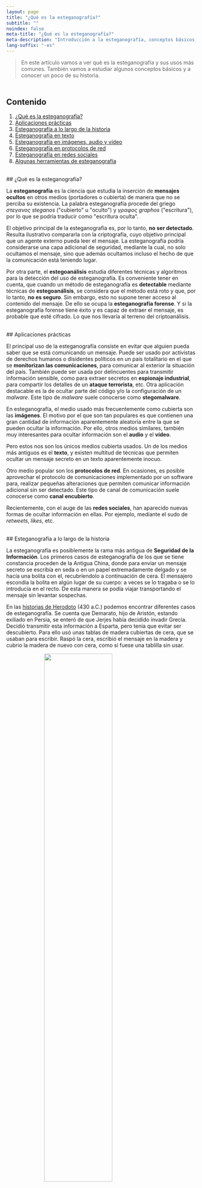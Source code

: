 ```yaml
---
layout: page
title: "¿Qué es la esteganografía?"
subtitle: "" 
noindex: false
meta-title: "¿Qué es la esteganografía?"
meta-description: "Introducción a la esteganografía, conceptos básicos, ejemplos y un poco de historia"
lang-suffix: "-es"
---
```


> En este artículo vamos a ver qué es la esteganografía y sus usos más comunes.
> También vamos a estudiar algunos conceptos básicos y a conocer un poco 
> de su historia.



<style>
    [id]::before {
        content: '';
        display: block;
        height:      70px;
        margin-top: -70px;
        visibility: hidden;
    }
</style>

<div class='menu' style='margin-top:50px'></div>

## Contenido

1. [¿Qué es la esteganografía?](#qué-es-la-esteganografía)
2. [Aplicaciones prácticas](#aplicaciones-prácticas)
3. [Esteganografía a lo largo de la historia](#esteganografía-a-lo-largo-de-la-historia)
4. [Esteganografía en texto](#esteganografía-en-texto)
5. [Esteganografía en imágenes, audio y vídeo](#esteganografía-en-imágenes-audio-y-vídeo)
6. [Esteganografía en protocolos de red](#esteganografía-en-protocolos-de-red)
7. [Esteganografía en redes sociales](#esteganografía-en-redes-sociales)
8. [Algunas herramientas de esteganografía](#algunas-herramientas-de-esteganografía)




<br>
## ¿Qué es la esteganografía?

La **esteganografía** es la ciencia que estudia la inserción de 
**mensajes ocultos** en otros medios (portadores o cubierta) de manera que no 
se perciba su existencia. La palabra esteganografía procede del griego 
*στεγανος* *steganos* ("cubierto" u "oculto") y *γραφος* *graphos* 
("escritura"), por lo que se podría traducir como "escritura oculta".

El objetivo principal de la esteganografía es, por lo tanto, 
**no ser detectado**. Resulta ilustrativo compararla con la criptografía,
cuyo objetivo principal que un agente externo pueda leer el mensaje. La
esteganografía podría considerarse una capa adicional de seguridad, mediante
la cual, no solo ocultamos el mensaje, sino que además ocultamos incluso el
hecho de que la comunicación está teniendo lugar.

Por otra parte, el **estegoanálisis** estudia diferentes técnicas y algoritmos
para la detección del uso de esteganografía. Es conveniente tener en cuenta,
que cuando un método de esteganografía es **detectable** mediante técnicas de
**estegoanálisis**, se considera que el método está roto y que, por lo tanto,
**no es seguro**. Sin embargo, esto no supone tener acceso al contenido del 
mensaje. De ello se ocupa la **esteganografía forense**. Y si la esteganografía
forense tiene éxito y es capaz de extraer el mensaje, es probable que
esté cifrado. Lo que nos llevaría al terreno del criptoanálisis. 


<br>
## Aplicaciones prácticas

El principal uso de la esteganografía consiste en evitar que alguien pueda
saber que se está comunicando un mensaje. Puede ser usado por activistas de 
derechos humanos o disidentes políticos en un país totalitario en el que
se **monitorizan las comunicaciones**, para comunicar al exterior la situación 
del país. También puede ser usada por delincuentes para transmitir información
sensible, como para extraer secretos en **espionaje industrial**, para compartir
los detalles de un **ataque terrorista**, etc. Otra aplicación destacable es la
de ocultar parte del código y/o la configuración de un *malware*. Este tipo
de *malware* suele conocerse como **stegomalware**.

En esteganografía, el medio usado más frecuentemente como cubierta son las
**imágenes**. El motivo por el que son tan populares es que contienen una gran
cantidad de información aparentemente aleatoria entre la que se pueden
ocultar la información. Por ello, otros medios similares, también muy 
interesantes para ocultar información son el **audio** y el **vídeo**.

Pero estos nos son los únicos medios cubierta usados. Un de los medios más
antiguos es el **texto**, y existen multitud de técnicas que permiten ocultar un
mensaje secreto en un texto aparentemente inocuo. 

Otro medio popular son los **protocolos de red**. En ocasiones, es posible 
aprovechar el protocolo de comunicaciones implementado por un software para,
realizar pequeñas alteraciones que permiten comunicar información adicional
sin ser detectado. Este tipo de canal de comunicación suele conocerse como
**canal encubierto**.

Recientemente, con el auge de las **redes sociales**, han aparecido nuevas 
formas de ocultar información en ellas. Por ejemplo, mediante el sudo de
*retweets*, *likes*, etc.


<br>
## Esteganografía a lo largo de la historia

La esteganografía es posiblemente la rama más antigua de
**Seguridad de la Información**. Los primeros casos de esteganografía de los que 
se tiene constancia proceden de la Antigua China, donde para enviar un mensaje 
secreto se escribía en seda o en un papel extremadamente delgado y se hacía una 
bolita con el, recubríendolo a continuación de cera. El mensajero escondía la 
bolita en algún lugar de su cuerpo: a veces se lo tragaba o se lo introducía 
en el recto. De esta manera se podía viajar transportando el mensaje sin 
levantar sospechas.

En las [historias de Herodoto](https://en.wikipedia.org/wiki/Histories_(Herodotus)) 
(430 a.C.)
podemos encontrar diferentes casos de esteganografía. Se cuenta que Demarato,
hijo de Aristón, estando exiliado en Persia, se enteró de que Jerjes había
decidido invadir Grecia. Decidió transmitir esta información a Esparta, pero
tenía que evitar ser descubierto. Para ello usó unas tablas de madera cubiertas
de cera, que se usaban para escribir. Raspó la cera, escribió el mensaje en la 
madera y cubrio la madera de nuevo con cera, como si fuese una tablilla sin usar.

<img style='display:block;margin:0 auto;width:60%' 
     src='/stego/lab/intro/resources/wax_tablet.jpg'/>
<p style='text-align:center;font-size:12px;font-weight:bold;margin-top:-10px'>
   Image from <a href='https://commons.wikimedia.org/wiki/File:Table_with_was_and_stylus_Roman_times.jpg'>Wikipedia</a>
</p>


Otra historia popular de Herodoto cuenta que Histieo, para enviar un mensaje
desde la corete persa a su yerno el tirano Aristágoras de Mileno, afeitó la
cabeza de un esclavo de confianza, tatuó el mensaje secreto en ella y 
espero a que le creciese de nuevo el cabello. A continuación, envió al 
esclavo a su yerno. Al afeitar la cabeza del esclavo, Aristágoras pudo leer
el mensaje, en el que se le instaba a rebelarse contra Persia.



<hr>


Una de las formas más simples de esteganografía, para la que hay muchos ejemplos antiguos, son los textos acrósticos, en los que se usa la primera letra de cada frase para formar un texto oculto. 

Un acróstico célebre de la lengua española está formado por los versos que aparecen en el prólogo de [La Celestina](http://es.wikipedia.org/wiki/La_Celestina) (1499), de [Fernando de Rojas](http://es.wikipedia.org/wiki/Fernando_de_Rojas). 

> **E**l silencio escuda y suele encubrir<br/>
> **L**as faltas de ingenio en las torpes lenguas;<br/>
> **B**lasón que es contrario publica sus menguas<br/>
> **A**l que mucho habla sin mucho sentir.<br/>
> **C**omo la hormiga que deja de ir<br/>
> **H**olgando por tierra con la provisión,<br/>
> **I**actóse con alas de su perdición:<br/>
> **L**Leváronla en alto, no sabe dónde ir.<br/>
> **E**l aire gozando, ajeno y extraño,<br/>
> **r**apiña es ya hecha de aves que vuelan;<br/>

A partir de este inocente pasatiempo, el abad alemán Johannes Trithemius 
(1462 - 1516) creó una completa disciplina que plasmó en su libro 
[Steganographia](https://en.wikipedia.org/wiki/Steganographia)
en el año 1499. Sin embargo, no lo hizo de una forma clara e instructiva, sino 
que ocultó sus conocimientos dentro de un texto en forma de tratado para la 
invocación de espíritus. Tal fue el desconcierto entre sus contemporáneos que
en 1609 su manuscrito fue incluido en el *Index Librorum Prohibitorum*, una 
lista de publicaciones que la iglesia católica catalogó como libros perniciosos 
para la fe y que los católicos no estaban autorizados a leer. Una consecuencia 
de esto fue que la Steganographia de Tritemio no se tradujo a idiomas modernos 
hasta recientemente y no recibió el análisis histórico merecido. De hecho, 
todavía hoy es considerado por muchos un libro de espiritismo.
*Steganographia* estuvo en el *Index Librorum Prohibitorum* hasta el 1900.

<img style='display:block;margin:0 auto;width:50%' 
     src='/stego/lab/intro/resources/steganographia.jpg'/>
<p style='text-align:center;font-size:12px;font-weight:bold;margin-top:-10px'>
   Image from <a href='https://commons.wikimedia.org/wiki/File:Trithemius-Johannes-Steganographia-Johannes-Saurius,-1608.-Digitized-photographic-reproduction-provided-by-the-Herzog-August-Bibliothek.jpg'>Wikipedia</a>
</p>


Veamos un extracto del primer capítulo, titulado "Operación y clave realizadas 
por el espíritu principal Parmesiel". En este capítulo se nos introduce al uso 
de espíritus para la realización de comunicaciones a distancia:


> **la clave y la operación está en manos del príncipe espiritual 
> *Pamersyel, anoyr madriel*, con la ayuda de 
> *ebra sothean abrulges itrasbiel*. Y *nadres ormenu itules rablion 
> hamorphiel*. Al principio se les hace una propuesta con un exorcismo.**


> La operación de este primer capítulo es muy difícil y llena de peligro 
> debido a la arrogancia y la rebelión de sus espíritus que no obedecen a 
> nadie, salvo a él, que es el más hábil en este arte. Porque no solo 
> desobedecen a los novatos y a los menos probados en este arte, sino que 
> a menudo molestan y atacan con diversas ilusiones a quienes los presionan 
> demasiado. Son maliciosos e indignos de confianza sobre todos los demás 
> espíritus aéreos y no obedecen a nadie por completo a menos que se vean 
> obligados por los ritos más poderosos. A menudo revelan infielmente a 
> otros el secreto que se les ha confiado, ya que tan pronto como han sido 
> enviados con sus cartas, vuelan y se precipitan sobre él a quien fueron 
> enviados, completamente sin orden, como una mafia que huye de un país. 
> batalla sin ningún líder. Enojados, se apresuran y, al llenar el aire con 
> sus gritos, a menudo revelan los secretos del remitente a todos los que lo 
> rodean. [...] A continuación, [...] mirando hacia el Este, que convoque 
> a los espíritus así:


> *Pamerſiel oshurmy delmuſon Thafloyn peano charuſtea melany, lyaminto colchan, paroys, 
> madyn, moerlay, bulre † atloor don melcoue peloin, ibutſyl meon mysbreath alini driaco 
> perſon. Criſolnay, lemon aſosle mydar, icoriel pean thalmō, aſophiel il notreon banyel ocrimos 
> eſteuor naelma beſrona thulaomor fronian beldodrayn bon otalmeſgo mero fas elnathyn 
> boſramothdiv.*



No cabe duda, que un lector despistado que se encuentre con este texto, va a 
tomarlo irremediablemente por un libro de magia, espiritismo, brujería o similar. 
Un libro orientado, como en él se explica, al uso del poder de los espíritus 
para comunicar mensajes de forma secreta. 

Sin embargo, como veremos a continuación, el libro de Trithemius contiene mucho 
más que conjuros y espíritus.


Veamos el supuesto conjuro que nos permite convocar a los espíritus. Si tomamos 
únicamente la segunda de cada par de palabras, y de esas palabras, tomamos 
únicamente la segunda letra de cada par, encontramos un mensaje oculto: 


> Pamerſiel o**s**h**u**r**m**y delmuſon **T**h**a**f**l**o**y**n peano **c**h**a**r**u**ſ**t**e**a** melany, **l**y**a**m**i**n**t**o colchan, **p**a**r**o**y**s, 
> madyn, **m**o**e**r**l**a**y**, bulre † a**t**l**o**o**r** don m**e**l**c**o**u**e peloin, **i**b**u**t**ſ**y**l** meon m**y**s**b**r**e**a**t**h alini **d**r**i**a**c**o 
> perſon. **C**r**i**ſ**o**l**n**a**y**, lemon a**ſ**o**s**l**e** mydar, i**c**o**r**i**e**l pean **t**h**a**l**m**ō, aſophiel **i**l **n**o**t**r**e**o**n** banyel o**c**r**i**m**o**s 
> eſteuor **n**a**e**l**m**a beſrona **t**h**u**l**a**o**m**o**r** fronian b**e**l**d**o**d**r**a**y**n** bon o**t**a**l**m**e**ſ**g**o mero fas **e**l**n**a**t**h**y**n 
> boſramothdiv. 

El mensaje, en latín, es el siguiente:

> sum taly cautala it pryme lytore cuiuslybet diccionys secretam intencionem tuam reddant legenty

Que significa:

> Ten cuidado las primeras letras de cada palabra le devuelven al lector el significado secreto.


Es decir, el conjuro es una clave que deben conocer emisor y receptor, y que 
nos indica qué letras del mensaje cubierta debemos tener en cuenta para leer
el mensaje oculto. En el libro se proponen diferentes conjuros que dan lugar
a diferentes tipos de claves, que nos permitirán saber que letras del texto
cubierta se han usado. Así, la clave anterior nos indica que en el texto 
cubierta que se envíe, la primera letra de cada palabra formará el mensaje 
oculto.

Sin embargo, en ninguna parte del libro se explica como extraer el mensaje
oculto en los conjuros. Por lo que hasta que el lector no lo averigua por
si mismo, no puede empezar a entender el libro de Trithemius.


<hr>

Un método de esteganografía mucho más sencillo y práctico fue el propuesto
por [Girolamo Cardano](https://en.wikipedia.org/wiki/Gerolamo_Cardano) 
(1501 - 1576). Este método, conocido como la
[rejilla de Cardano](https://en.wikipedia.org/wiki/Cardan_grille)
consiste en una lámina o tabla en la que se realizan una serie de agujeros
rectanculares, a intervalos irregulares. El emisor, coloca la rejilla
sobre un papel y escribe el mensaje secreto a través de los agujeros.
A continuación, retira la rejilla y rellena el papel con un mensaje inocuo,
haciendo que las letras del mensaje oculto formen parte de el. El receptor,
que deberá tener una rejilla igual que la del emisor, solo tiene que colocarla
sobre el texto cubierta para poder leer el mensaje secreto a través de los 
agujeros.


<img style='display:block;margin:0 auto;width:60%' 
     src='/stego/lab/intro/resources/cardano_grille.png'/>
<p style='text-align:center;font-size:12px;font-weight:bold;margin-top:-10px'>
   Image from <a href='https://commons.wikimedia.org/wiki/File:CardanGrille.png'>Wikipedia</a>
</p>

<hr>

A lo largo de la historia se han usado multitud de métodos de esteganografía,
a cuál más imaginativo. Pero si hay uno que ha sido usado extensivamente
a lo largo de los años, y que ha ido evolucionando con la ciencia, sin duda
es la **tinta invisible**. Uno de los primeros casos documentados procede de 
Filón de Bizancio (280 BC - 220 BC) usando agallas de roble y vitriolo.
Uno de los ingredientes permití escribir de forma invisible, mientras que el
otro hacía aparecer la escritura. Son muchas las fórmulas inventadas a lo largo
de los años para la escritura invisible. Algunas, incluso matenidas en secreto
por agencias gubernamentales y usadas extensivamente por servicios de 
espionaje. 

Otra técnica usada extensivamente y mejorada a lo largo de los años son los
**micropuntos**. Un micropunto es un texto o una imagen reducida en tamaño para
evitar su detección. Los micropuntos pueden tener difernetes formas y tamaños,
y estar hechos de diferentes materiales. El nombre procede de que el tamaño
de un micropunto suele ser como el de un punto tipográfico.
En 1925, Emanuel Goldberg, presentó un método para producir micropuntos que
permitía representar una página de texto de forma legible en una superficie
aproximada de 0,01 mm². Desde entonces, este tipo de técnicas no ha hecho
más que mejorar. Durante la Primera y la Segunda Guerra Mundial, los micropuntos
fueron usados habitualmente en espionaje.


Actualmente, en la era digital, la esteganografía es capaz de ocultar
información en casi cualquier tipo de archivo. Sin embargo, los preferidos
son aquellos que además de permitir ocultar información, permiten hacerlo
de la manera más segura posible. A continuación, vamos a ver algunos
ejemplos comunes de esteganografía.




<br>
## Esteganografía en texto


<br>
## Esteganografía en imágenes, audio y vídeo



<br>
## Esteganografía en protocolos de red


<br>
## Esteganografía en redes sociales


<br>
## Algunas herramientas de esteganografía








